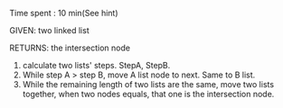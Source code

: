 Time spent : 10 min(See hint)

GIVEN: two linked list

RETURNS: the intersection node



1. calculate two lists' steps. StepA, StepB.
2. While step A > step B, move A list node to next. Same to B list.
3. While the remaining length of two lists are the same, move two lists together, when two nodes equals, that one is the intersection node.